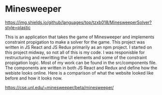 # Minesweeper
https://img.shields.io/github/languages/top/tzxb018/MinesweeperSolver?style=plastic

This is an application that takes the game of Minesweeper and implements constraint propigation to make a solver for the game. This project was written in JS React and JS Redux primarily as an npm project. I started on this project midway, so not all of this is my code. I was responisble for restructuring and rewritting the UI elements and some of the constraint propigation logic. Most of my work can be found in the src/components file. The components are written in both JS React and Redux and define how the webiste looks online. Here is a comparison of what the website looked like before and how it looks now.

https://cse.unl.edu/~minesweeper/beta/minesweeper/

